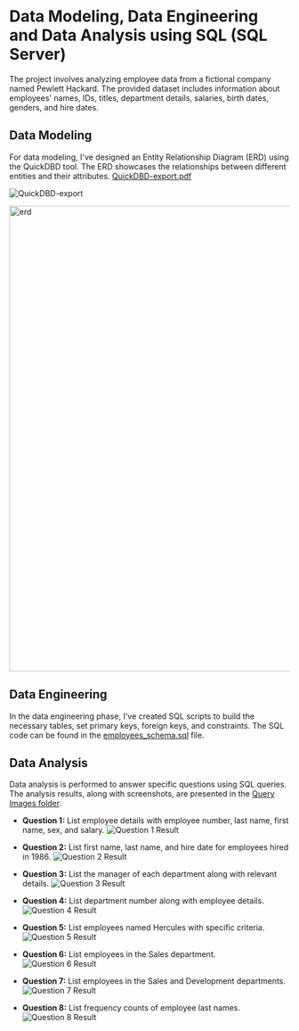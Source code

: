 # Data Modeling, Data Engineering and Data Analysis using SQL (SQL Server)

The project involves analyzing employee data from a fictional company named Pewlett Hackard. The provided dataset includes information about employees' names, IDs, titles, department details, salaries, birth dates, genders, and hire dates.

## Data Modeling

For data modeling, I've designed an Entity Relationship Diagram (ERD) using the QuickDBD tool. The ERD showcases the relationships between different entities and their attributes.
[QuickDBD-export.pdf](https://github.com/RahiemBrooks/SQL-Challenge/files/12346797/QuickDBD-export.pdf)

![QuickDBD-export](https://github.com/RahiemBrooks/SQL-Challenge/assets/135518113/49d26751-d1a1-4120-b7b8-694ae6ff9b02)


<img width="835" alt="erd" src="https://github.com/RahiemBrooks/SQL-Challenge/assets/135518113/36368f7b-fa7d-4770-a491-106ab3c1e40b">

## Data Engineering

In the data engineering phase, I've created SQL scripts to build the necessary tables, set primary keys, foreign keys, and constraints. The SQL code can be found in the [employees_schema.sql](sql/employees_schema.sql) file.

## Data Analysis

Data analysis is performed to answer specific questions using SQL queries. The analysis results, along with screenshots, are presented in the [Query Images folder](screenshots/query/).

- **Question 1:** List employee details with employee number, last name, first name, sex, and salary.
  ![Question 1 Result](screenshots/query/q1.PNG)

- **Question 2:** List first name, last name, and hire date for employees hired in 1986.
  ![Question 2 Result](screenshots/query/q2.PNG)

- **Question 3:** List the manager of each department along with relevant details.
  ![Question 3 Result](screenshots/query/q3.PNG)

- **Question 4:** List department number along with employee details.
  ![Question 4 Result](screenshots/query/q4.PNG)

- **Question 5:** List employees named Hercules with specific criteria.
  ![Question 5 Result](screenshots/query/q5.PNG)

- **Question 6:** List employees in the Sales department.
  ![Question 6 Result](screenshots/query/q6.PNG)

- **Question 7:** List employees in the Sales and Development departments.
  ![Question 7 Result](screenshots/query/q7.PNG)

- **Question 8:** List frequency counts of employee last names.
  ![Question 8 Result](screenshots/query/q8.PNG)
